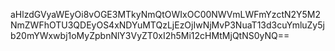 aHlzdGVyaWEyOi8vOGE3MTkyNmQtOWIxOC00NWVmLWFmYzctN2Y5M2NmZWFhOTU3QDEyOS4xNDYuMTQzLjEzOjIwNjMvP3NuaT13d3cuYmluZy5jb20mYWxwbj1oMyZpbnNlY3VyZT0xI2h5Mi12cHMtMjQtNS0yNQ==
